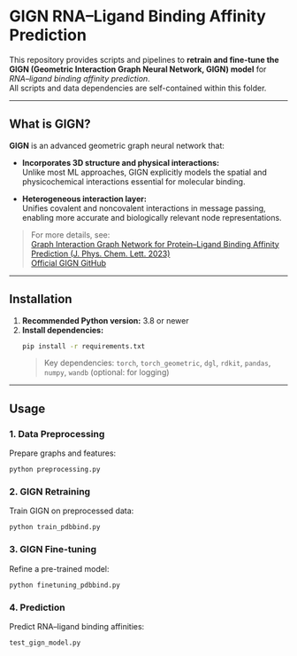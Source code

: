 # GIGN RNA–Ligand Binding Affinity Prediction

This repository provides scripts and pipelines to **retrain and fine-tune the GIGN (Geometric Interaction Graph Neural Network, GIGN) model** for *RNA–ligand binding affinity prediction*.  
All scripts and data dependencies are self-contained within this folder.

---

## What is GIGN?

**GIGN** is an advanced geometric graph neural network that:

- **Incorporates 3D structure and physical interactions:**  
  Unlike most ML approaches, GIGN explicitly models the spatial and physicochemical interactions essential for molecular binding.

- **Heterogeneous interaction layer:**  
  Unifies covalent and noncovalent interactions in message passing, enabling more accurate and biologically relevant node representations.

> For more details, see:  
> [Graph Interaction Graph Network for Protein–Ligand Binding Affinity Prediction (J. Phys. Chem. Lett. 2023)](https://pubs.acs.org/doi/10.1021/acs.jpclett.2c03906)  
> [Official GIGN GitHub](https://github.com/guaguabujianle/GIGN)

---

## Installation

1. **Recommended Python version:** 3.8 or newer  
2. **Install dependencies:**
    ```bash
    pip install -r requirements.txt
    ```
    > Key dependencies: `torch`, `torch_geometric`, `dgl`, `rdkit`, `pandas`, `numpy`, `wandb` (optional: for logging)

---

## Usage

### 1. Data Preprocessing

Prepare graphs and features:
```
python preprocessing.py
```

### 2. GIGN Retraining

Train GIGN on preprocessed data:
```
python train_pdbbind.py
```

### 3. GIGN Fine-tuning
Refine a pre-trained model:
```
python finetuning_pdbbind.py
```

### 4. Prediction
Predict RNA–ligand binding affinities:
```
test_gign_model.py
```




